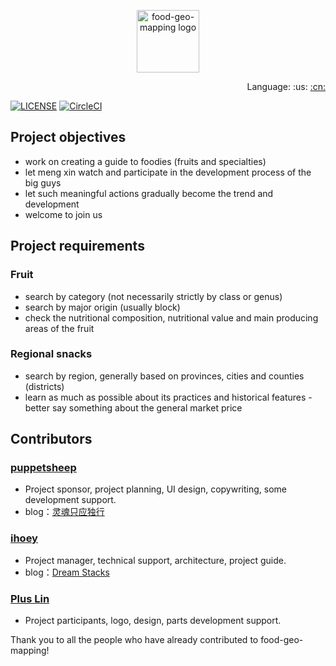 <p align="center"><a href="https://www.ihoey.com" target="_blank" rel="noopener noreferrer"><img width="100" src="https://www.ihoey.com/static/logo.png" alt="food-geo-mapping logo"></a></p>

<div align="right">
    Language: :us:
    <a title="Chinese" href="README.md">
    :cn:
    </a>
</div>

[![LICENSE](https://img.shields.io/badge/license-Anti%20996-blue.svg?style=flat-square)](/LICENSE)
[![CircleCI](https://circleci.com/gh/DreamStacks/food-geo-mapping.svg?style=svg)](https://circleci.com/gh/DreamStacks/food-geo-mapping)

## Project objectives

- work on creating a guide to foodies (fruits and specialties)
- let meng xin watch and participate in the development process of the big guys
- let such meaningful actions gradually become the trend and development
- welcome to join us

## Project requirements

### Fruit

- search by category (not necessarily strictly by class or genus)
- search by major origin (usually block)
- check the nutritional composition, nutritional value and main producing areas of the fruit

### Regional snacks

- search by region, generally based on provinces, cities and counties (districts)
- learn as much as possible about its practices and historical features
  -better say something about the general market price

## Contributors

### [puppetsheep](https://github.com/puppetsheep)

- Project sponsor, project planning, UI design, copywriting, some development support.
- blog：[灵魂只应独行](https://puppetsheep.cn/)

### [ihoey](https://github.com/ihoey)

- Project manager, technical support, architecture, project guide.
- blog：[Dream Stacks](https://blog.ihoey.com/)

### [Plus Lin](https://github.com/ljh980703)

- Project participants, logo, design, parts development support.

Thank you to all the people who have already contributed to food-geo-mapping!
